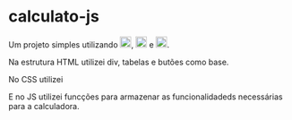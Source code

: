 # calculato-js

Um projeto simples utilizando <img src="https://img.shields.io/badge/html5-%23E34F26.svg?style=for-the-badge&logo=html5&logoColor=white" height= "20px" alt="html5">, <img src="https://img.shields.io/badge/css3-%231572B6.svg?style=for-the-badge&logo=css3&logoColor=white" height="20px" alt="css3"> e <img src="https://img.shields.io/badge/javascript-%23323330.svg?style=for-the-badge&logo=javascript&logoColor=%23F7DF1E" height="20px" alt="javascript">.

Na estrutura HTML utilizei div, tabelas e butões como base.

No CSS utilizei

E no JS utilizei funcções para armazenar as funcionalidadeds necessárias para a calculadora.
